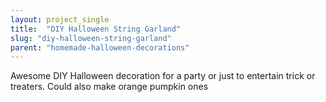 ```yaml
---
layout: project_single
title:  "DIY Halloween String Garland"
slug: "diy-halloween-string-garland"
parent: "homemade-halloween-decorations"
---
```

Awesome DIY Halloween decoration for a party or just to entertain trick or treaters. Could also make orange pumpkin ones